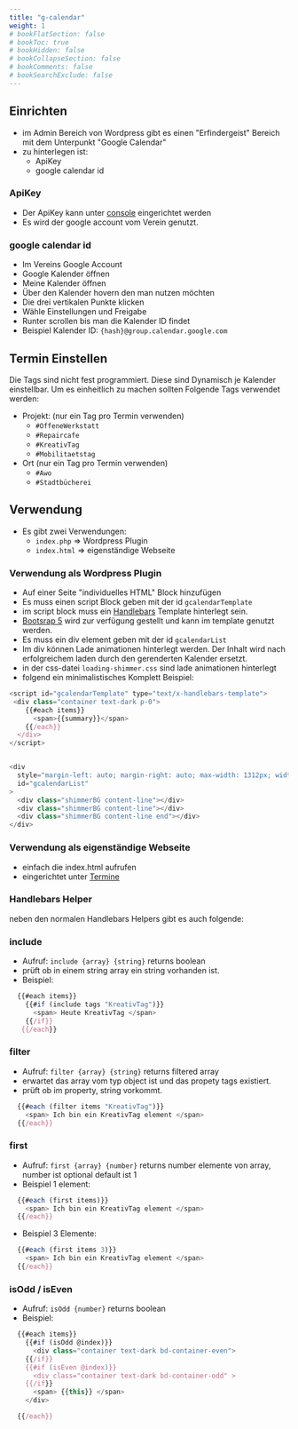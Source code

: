 ```yaml
---
title: "g-calendar"
weight: 1
# bookFlatSection: false
# bookToc: true
# bookHidden: false
# bookCollapseSection: false
# bookComments: false
# bookSearchExclude: false
---
```


## Einrichten

- im Admin Bereich von Wordpress gibt es einen "Erfindergeist" Bereich mit dem Unterpunkt "Google Calendar"
- zu hinterlegen ist:
  - ApiKey
  - google calendar id

### ApiKey

- Der ApiKey kann unter [console](https://console.cloud.google.com/apis/api/calendar-json.googleapis.com) eingerichtet werden
- Es wird der google account vom Verein genutzt.

### google calendar id

- Im Vereins Google Account
- Google Kalender öffnen
- Meine Kalender öffnen
- Über den Kalender hovern den man nutzen möchten
- Die drei vertikalen Punkte klicken
- Wähle Einstellungen und Freigabe
- Runter scrollen bis man die Kalender ID findet
- Beispiel Kalender ID: `{hash}@group.calendar.google.com`

## Termin Einstellen

Die Tags sind nicht fest programmiert. Diese sind Dynamisch je Kalender einstellbar. Um es einheitlich zu machen sollten Folgende Tags verwendet werden:

- Projekt: (nur ein Tag pro Termin verwenden)
  - `#OffeneWerkstatt`
  - `#Repaircafe`
  - `#KreativTag`
  - `#Mobilitaetstag`
- Ort (nur ein Tag pro Termin verwenden)
  - `#Awo`
  - `#Stadtbücherei`

## Verwendung

- Es gibt zwei Verwendungen:
  - `index.php` => Wordpress Plugin
  - `index.html` => eigenständige Webseite

### Verwendung als Wordpress Plugin

- Auf einer Seite "individuelles HTML" Block hinzufügen
- Es muss einen script Block geben mit der id `gcalendarTemplate`
- im script block muss ein [Handlebars](https://handlebarsjs.com/) Template hinterlegt sein.
- [Bootsrap 5](https://getbootstrap.com/docs/5.3/getting-started/introduction/) wird zur verfügung gestellt und kann im template genutzt werden.
- Es muss ein div element geben mit der id `gcalendarList`
- Im div können Lade animationen hinterlegt werden. Der Inhalt wird nach erfolgreichem laden durch den gerenderten Kalender ersetzt.
- in der css-datei `loading-shimmer.css` sind lade animationen hinterlegt
- folgend ein minimalistisches Komplett Beispiel:

```javascript
<script id="gcalendarTemplate" type="text/x-handlebars-template">
 <div class="container text-dark p-0">
    {{#each items}}
      <span>{{summary}}</span>
    {{/each}}
  </div>
</script>


<div
  style="margin-left: auto; margin-right: auto; max-width: 1312px; width: 90vw"
  id="gcalendarList"
>
  <div class="shimmerBG content-line"></div>
  <div class="shimmerBG content-line"></div>
  <div class="shimmerBG content-line end"></div>
</div>
```

### Verwendung als eigenständige Webseite

- einfach die index.html aufrufen
- eingerichtet unter [Termine](https://termine.erfindergeist.org)

### Handlebars Helper

neben den normalen Handlebars Helpers gibt es auch folgende:

### include

- Aufruf: `include {array} {string}` returns boolean
- prüft ob in einem string array ein string vorhanden ist.
- Beispiel:

```javascript
  {{#each items}} 
    {{#if (include tags "KreativTag")}} 
      <span> Heute KreativTag </span> 
    {{/if}}
   {{/each}}
```

### filter

- Aufruf: `filter {array} {string}` returns filtered array
- erwartet das array vom typ object ist und das propety tags existiert.
- prüft ob im property, string vorkommt.

```javascript
  {{#each (filter items "KreativTag")}} 
    <span> Ich bin ein KreativTag element </span> 
  {{/each}}
```

### first

- Aufruf: `first {array} {number}` returns number elemente von array, number ist optional default ist 1
- Beispiel 1 element:

```javascript
  {{#each (first items)}} 
    <span> Ich bin ein KreativTag element </span> 
  {{/each}}
```

- Beispiel 3 Elemente:

```javascript
  {{#each (first items 3)}} 
    <span> Ich bin ein KreativTag element </span> 
  {{/each}}
```

### isOdd / isEven

- Aufruf: `isOdd {number}` returns boolean
- Beispiel:

```javascript
  {{#each items}}
    {{#if (isOdd @index)}} 
      <div class="container text-dark bd-container-even"> 
    {{/if}}
    {{#if (isEven @index)}} 
      <div class="container text-dark bd-container-odd" > 
    {{/if}}
      <span> {{this}} </span> 
    </div>

  {{/each}}
```
